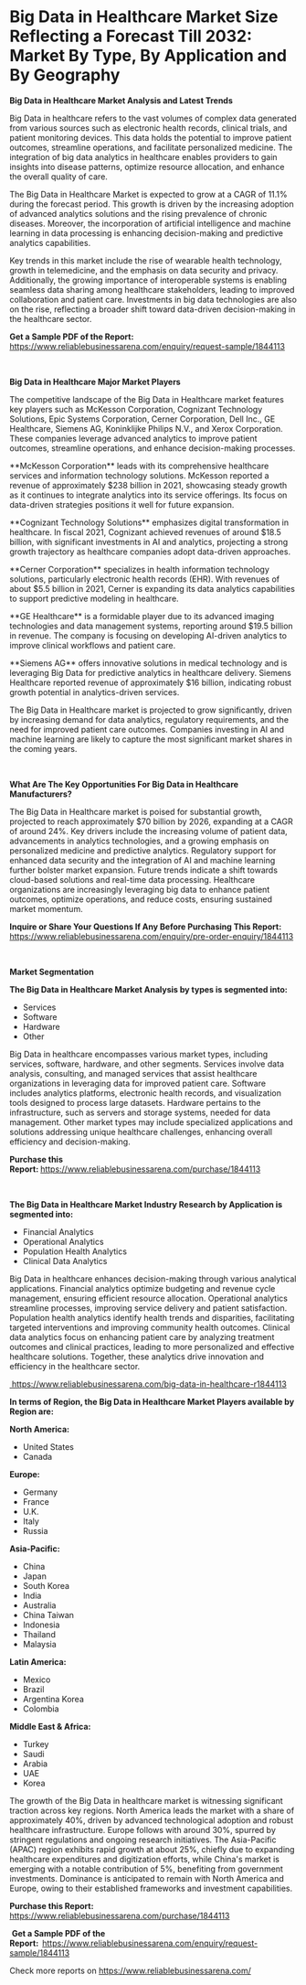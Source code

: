 <p><h1>Big Data in Healthcare Market Size Reflecting a Forecast Till 2032: Market By Type, By Application and By Geography</h1></p><p><strong>Big Data in Healthcare Market Analysis and Latest Trends</strong></p>
<p><p>Big Data in healthcare refers to the vast volumes of complex data generated from various sources such as electronic health records, clinical trials, and patient monitoring devices. This data holds the potential to improve patient outcomes, streamline operations, and facilitate personalized medicine. The integration of big data analytics in healthcare enables providers to gain insights into disease patterns, optimize resource allocation, and enhance the overall quality of care.</p><p>The Big Data in Healthcare Market is expected to grow at a CAGR of 11.1% during the forecast period. This growth is driven by the increasing adoption of advanced analytics solutions and the rising prevalence of chronic diseases. Moreover, the incorporation of artificial intelligence and machine learning in data processing is enhancing decision-making and predictive analytics capabilities.</p><p>Key trends in this market include the rise of wearable health technology, growth in telemedicine, and the emphasis on data security and privacy. Additionally, the growing importance of interoperable systems is enabling seamless data sharing among healthcare stakeholders, leading to improved collaboration and patient care. Investments in big data technologies are also on the rise, reflecting a broader shift toward data-driven decision-making in the healthcare sector.</p></p>
<p><strong>Get a Sample PDF of the Report:&nbsp;</strong> <a href="https://www.reliablebusinessarena.com/enquiry/request-sample/1844113?utm_campaign=2738&utm_medium=2&utm_source=Github&utm_content=ia&utm_term=03032025&utm_id=big-data-in-healthcare">https://www.reliablebusinessarena.com/enquiry/request-sample/1844113</a></p>
<p>&nbsp;</p>
<p><strong>Big Data in Healthcare Major Market Players</strong></p>
<p><p>The competitive landscape of the Big Data in Healthcare market features key players such as McKesson Corporation, Cognizant Technology Solutions, Epic Systems Corporation, Cerner Corporation, Dell Inc., GE Healthcare, Siemens AG, Koninklijke Philips N.V., and Xerox Corporation. These companies leverage advanced analytics to improve patient outcomes, streamline operations, and enhance decision-making processes.</p><p>**McKesson Corporation** leads with its comprehensive healthcare services and information technology solutions. McKesson reported a revenue of approximately $238 billion in 2021, showcasing steady growth as it continues to integrate analytics into its service offerings. Its focus on data-driven strategies positions it well for future expansion.</p><p>**Cognizant Technology Solutions** emphasizes digital transformation in healthcare. In fiscal 2021, Cognizant achieved revenues of around $18.5 billion, with significant investments in AI and analytics, projecting a strong growth trajectory as healthcare companies adopt data-driven approaches.</p><p>**Cerner Corporation** specializes in health information technology solutions, particularly electronic health records (EHR). With revenues of about $5.5 billion in 2021, Cerner is expanding its data analytics capabilities to support predictive modeling in healthcare.</p><p>**GE Healthcare** is a formidable player due to its advanced imaging technologies and data management systems, reporting around $19.5 billion in revenue. The company is focusing on developing AI-driven analytics to improve clinical workflows and patient care.</p><p>**Siemens AG** offers innovative solutions in medical technology and is leveraging Big Data for predictive analytics in healthcare delivery. Siemens Healthcare reported revenue of approximately $16 billion, indicating robust growth potential in analytics-driven services.</p><p>The Big Data in Healthcare market is projected to grow significantly, driven by increasing demand for data analytics, regulatory requirements, and the need for improved patient care outcomes. Companies investing in AI and machine learning are likely to capture the most significant market shares in the coming years.</p></p>
<p>&nbsp;</p>
<p><strong>What Are The Key Opportunities For Big Data in Healthcare Manufacturers?</strong></p>
<p><p>The Big Data in Healthcare market is poised for substantial growth, projected to reach approximately $70 billion by 2026, expanding at a CAGR of around 24%. Key drivers include the increasing volume of patient data, advancements in analytics technologies, and a growing emphasis on personalized medicine and predictive analytics. Regulatory support for enhanced data security and the integration of AI and machine learning further bolster market expansion. Future trends indicate a shift towards cloud-based solutions and real-time data processing. Healthcare organizations are increasingly leveraging big data to enhance patient outcomes, optimize operations, and reduce costs, ensuring sustained market momentum.</p></p>
<p><strong>Inquire or Share Your Questions If Any Before Purchasing This Report:</strong> <a href="https://www.reliablebusinessarena.com/enquiry/pre-order-enquiry/1844113?utm_campaign=2738&utm_medium=2&utm_source=Github&utm_content=ia&utm_term=03032025&utm_id=big-data-in-healthcare">https://www.reliablebusinessarena.com/enquiry/pre-order-enquiry/1844113</a></p>
<p>&nbsp;</p>
<p><strong>Market Segmentation</strong></p>
<p><strong>The Big Data in Healthcare Market Analysis by types is segmented into:</strong></p>
<p><ul><li>Services</li><li>Software</li><li>Hardware</li><li>Other</li></ul></p>
<p><p>Big Data in healthcare encompasses various market types, including services, software, hardware, and other segments. Services involve data analysis, consulting, and managed services that assist healthcare organizations in leveraging data for improved patient care. Software includes analytics platforms, electronic health records, and visualization tools designed to process large datasets. Hardware pertains to the infrastructure, such as servers and storage systems, needed for data management. Other market types may include specialized applications and solutions addressing unique healthcare challenges, enhancing overall efficiency and decision-making.</p></p>
<p><strong>Purchase this Report:&nbsp;</strong><a href="https://www.reliablebusinessarena.com/purchase/1844113?utm_campaign=2738&utm_medium=2&utm_source=Github&utm_content=ia&utm_term=03032025&utm_id=big-data-in-healthcare">https://www.reliablebusinessarena.com/purchase/1844113</a></p>
<p>&nbsp;</p>
<p><strong>The Big Data in Healthcare Market Industry Research by Application is segmented into:</strong></p>
<p><ul><li>Financial Analytics</li><li>Operational Analytics</li><li>Population Health Analytics</li><li>Clinical Data Analytics</li></ul></p>
<p><p>Big Data in healthcare enhances decision-making through various analytical applications. Financial analytics optimize budgeting and revenue cycle management, ensuring efficient resource allocation. Operational analytics streamline processes, improving service delivery and patient satisfaction. Population health analytics identify health trends and disparities, facilitating targeted interventions and improving community health outcomes. Clinical data analytics focus on enhancing patient care by analyzing treatment outcomes and clinical practices, leading to more personalized and effective healthcare solutions. Together, these analytics drive innovation and efficiency in the healthcare sector.</p></p>
<p><a href="https://www.reliablebusinessarena.com/big-data-in-healthcare-r1844113?utm_campaign=2738&utm_medium=2&utm_source=Github&utm_content=ia&utm_term=03032025&utm_id=big-data-in-healthcare">&nbsp;https://www.reliablebusinessarena.com/big-data-in-healthcare-r1844113</a></p>
<p><strong>In terms of Region, the Big Data in Healthcare Market Players available by Region are:</strong></p>
<p>
    <p> <strong> North America: </strong>
        <ul>
            <li>United States</li>
            <li>Canada</li>
        </ul>
        </p> 
    <p> <strong> Europe: </strong>
        <ul>
            <li>Germany</li>
            <li>France</li>
            <li>U.K.</li>
            <li>Italy</li>
            <li>Russia</li>
        </ul>
        </p> 
    <p> <strong> Asia-Pacific: </strong>
        <ul>
            <li>China</li>
            <li>Japan</li>
            <li>South Korea</li>
            <li>India</li>
            <li>Australia</li>
            <li>China Taiwan</li>
            <li>Indonesia</li>
            <li>Thailand</li>
            <li>Malaysia</li>
        </ul>
        </p> 
    <p> <strong> Latin America: </strong>
        <ul>
            <li>Mexico</li>
            <li>Brazil</li>
            <li>Argentina Korea</li>
            <li>Colombia</li>
        </ul>
        </p> 
    <p> <strong> Middle East & Africa: </strong>
        <ul>
            <li>Turkey</li>
            <li>Saudi</li>
            <li>Arabia</li>
            <li>UAE</li>
            <li>Korea</li>
        </ul>
    </p>
    </p>
<p><p>The growth of the Big Data in healthcare market is witnessing significant traction across key regions. North America leads the market with a share of approximately 40%, driven by advanced technological adoption and robust healthcare infrastructure. Europe follows with around 30%, spurred by stringent regulations and ongoing research initiatives. The Asia-Pacific (APAC) region exhibits rapid growth at about 25%, chiefly due to expanding healthcare expenditures and digitization efforts, while China's market is emerging with a notable contribution of 5%, benefiting from government investments. Dominance is anticipated to remain with North America and Europe, owing to their established frameworks and investment capabilities.</p></p>
<p><strong>Purchase this Report: </strong><a href="https://www.reliablebusinessarena.com/purchase/1844113?utm_campaign=2738&utm_medium=2&utm_source=Github&utm_content=ia&utm_term=03032025&utm_id=big-data-in-healthcare">https://www.reliablebusinessarena.com/purchase/1844113</a></p>
<p>&nbsp;<strong>Get a Sample PDF of the Report:&nbsp;&nbsp;</strong><a href="https://www.reliablebusinessarena.com/enquiry/request-sample/1844113?utm_campaign=2738&utm_medium=2&utm_source=Github&utm_content=ia&utm_term=03032025&utm_id=big-data-in-healthcare">https://www.reliablebusinessarena.com/enquiry/request-sample/1844113</a></p>
<p><strong></strong></p>
<p>Check more reports on <a href="https://www.reliablebusinessarena.com/?utm_campaign=2738&utm_medium=2&utm_source=Github&utm_content=ia&utm_term=03032025&utm_id=big-data-in-healthcare">https://www.reliablebusinessarena.com/</a></p>